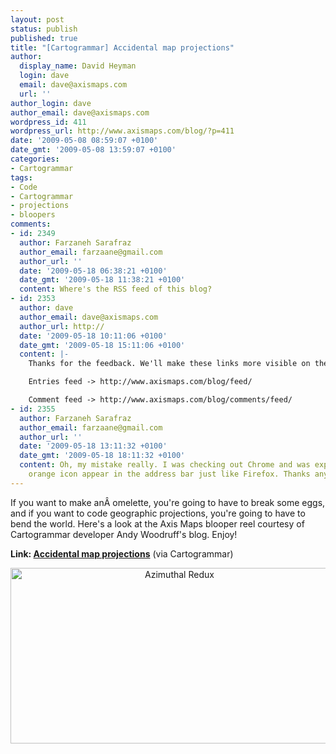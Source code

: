 ```yaml
---
layout: post
status: publish
published: true
title: "[Cartogrammar] Accidental map projections"
author:
  display_name: David Heyman
  login: dave
  email: dave@axismaps.com
  url: ''
author_login: dave
author_email: dave@axismaps.com
wordpress_id: 411
wordpress_url: http://www.axismaps.com/blog/?p=411
date: '2009-05-08 08:59:07 +0100'
date_gmt: '2009-05-08 13:59:07 +0100'
categories:
- Cartogrammar
tags:
- Code
- Cartogrammar
- projections
- bloopers
comments:
- id: 2349
  author: Farzaneh Sarafraz
  author_email: farzaane@gmail.com
  author_url: ''
  date: '2009-05-18 06:38:21 +0100'
  date_gmt: '2009-05-18 11:38:21 +0100'
  content: Where's the RSS feed of this blog?
- id: 2353
  author: dave
  author_email: dave@axismaps.com
  author_url: http://
  date: '2009-05-18 10:11:06 +0100'
  date_gmt: '2009-05-18 15:11:06 +0100'
  content: |-
    Thanks for the feedback. We'll make these links more visible on the page.

    Entries feed -> http://www.axismaps.com/blog/feed/

    Comment feed -> http://www.axismaps.com/blog/comments/feed/
- id: 2355
  author: Farzaneh Sarafraz
  author_email: farzaane@gmail.com
  author_url: ''
  date: '2009-05-18 13:11:32 +0100'
  date_gmt: '2009-05-18 18:11:32 +0100'
  content: Oh, my mistake really. I was checking out Chrome and was expecting the
    orange icon appear in the address bar just like Firefox. Thanks anyway.
---
```

<p>If you want to make anÂ omelette, you're going to have to break some eggs, and if you want to code geographic projections, you're going to have to bend the world. Here's a look at the Axis Maps blooper reel courtesy of Cartogrammar developer Andy Woodruff's blog. Enjoy!</p>
<p><strong>Link: <a href="http://www.cartogrammar.com/blog/accidental-map-projections/">Accidental map projections</a></strong><a style="text-decoration: none;" href="http://www.cartogrammar.com/blog/accidental-map-projections/"> (via Cartogrammar)</a></p>
<p style="text-align: center;"><img class="aligncenter size-full wp-image-422" title="Azimuthal Redux" src="http://www.axismaps.com/blog/wp-content/uploads/2009/05/azimuthal.png" alt="Azimuthal Redux" width="525" height="281" /></p>
